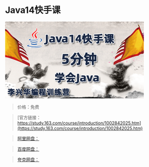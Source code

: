 # Java14快手课

![img](../../../assets/study163/free/e9d10f0f3e80410eaa1fbf346705ee35.png)

> 价格：免费

> [官方链接：https://study.163.com/course/introduction/1002842025.htm](https://study.163.com/course/introduction/1002842025.htm)

> [阿里网盘：]()

> [百度网盘：]()

> [夸克网盘：]()
